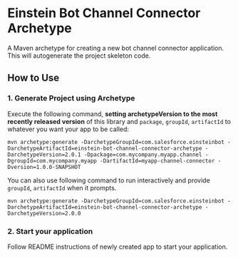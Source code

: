 # Einstein Bot Channel Connector Archetype

A Maven archetype for creating a new bot channel connector application. This will autogenerate the project skeleton code.

## How to Use

### 1. Generate Project using Archetype

Execute the following command, **setting archetypeVersion to the most recently released version** of this library and `package`, `groupId`, `artifactId` to whatever you want your app to be called:

```
mvn archetype:generate -DarchetypeGroupId=com.salesforce.einsteinbot -DarchetypeArtifactId=einstein-bot-channel-connector-archetype -DarchetypeVersion=2.0.1 -Dpackage=com.mycompany.myapp.channel -DgroupId=com.mycompany.myapp -DartifactId=myapp-channel-connector -Dversion=1.0.0-SNAPSHOT
```

You can also use following command to run interactively and provide `groupId`, `artifactId` when it prompts.

```
mvn archetype:generate -DarchetypeGroupId=com.salesforce.einsteinbot -DarchetypeArtifactId=einstein-bot-channel-connector-archetype -DarchetypeVersion=2.0.0
```

### 2. Start your application

Follow README instructions of newly created app to start your application.